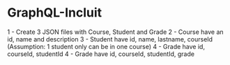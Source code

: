 # GraphQL-Incluit
1 - Create 3 JSON files with Course, Student and Grade
2 - Course have an id, name and description
3 - Student have id, name, lastname, courseId (Assumption: 1 student only can be in one course)
4 - Grade have id, courseId, studentId
4 - Grade have id, courseId, studentId, grade
